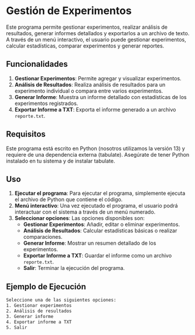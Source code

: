 # Gestión de Experimentos

Este programa permite gestionar experimentos, realizar análisis de resultados, generar informes detallados y exportarlos a un archivo de texto. A través de un menú interactivo, el usuario puede gestionar experimentos, calcular estadísticas, comparar experimentos y generar reportes.

## Funcionalidades

1. **Gestionar Experimentos**: Permite agregar y visualizar experimentos.
2. **Análisis de Resultados**: Realiza análisis de resultados para un experimento individual o compara entre varios experimentos.
3. **Generar Informe**: Muestra un informe detallado con estadísticas de los experimentos registrados.
4. **Exportar Informe a TXT**: Exporta el informe generado a un archivo `reporte.txt`.

## Requisitos

Este programa está escrito en Python (nosotros utilizamos la versión 13) y requiere de una dependencia externa (tabulate). Asegúrate de tener Python instalado en tu sistema y de instalar tabulate.

## Uso

1. **Ejecutar el programa**: Para ejecutar el programa, simplemente ejecuta el archivo de Python que contiene el código.
2. **Menú interactivo**: Una vez ejecutado el programa, el usuario podrá interactuar con el sistema a través de un menú numerado.
3. **Seleccionar opciones**: Las opciones disponibles son:
    - **Gestionar Experimentos**: Añadir, editar o eliminar experimentos.
    - **Análisis de Resultados**: Calcular estadísticas básicas o realizar comparaciones.
    - **Generar Informe**: Mostrar un resumen detallado de los experimentos.
    - **Exportar Informe a TXT**: Guardar el informe como un archivo `reporte.txt`.
    - **Salir**: Terminar la ejecución del programa.

## Ejemplo de Ejecución

```bash
Seleccione una de las siguientes opciones:
1. Gestionar experimentos
2. Análisis de resultados
3. Generar informe
4. Exportar informe a TXT
5. Salir
```